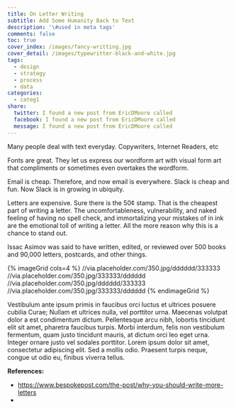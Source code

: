 ```yaml
---
title: On Letter Writing
subtitle: Add Some Humanity Back to Text
description: '\#used in meta tags'
comments: false
toc: true
cover_index: /images/fancy-writting.jpg
cover_detail: /images/typewritter-black-and-white.jpg
tags:
  - design
  - strategy
  - process
  - data
categories:
  - categ1
share:
  twitter: I found a new post from EricDMoore called
  facebook: I found a new post from EricDMoore called
  message: I found a new post from EricDMoore called
---
```

Many people deal with text everyday.
Copywriters, Internet Readers, etc

Fonts are great. They let us express our wordform art with visual form art that compliments or sometimes even overtakes the wordform.

Email is cheap. Therefore, and now email is everywhere.
Slack is cheap and fun. Now Slack is in growing in ubiquity.

Letters are expensive. Sure there is the 50¢ stamp. That is the cheapest part of writing a letter. The uncomfortableness,  vulnerability, and naked feeling of having no spell check, and immortalizing your mistakes of in ink are the emotional toll of writing a letter. All the more reason why this is a chance to stand out.

<!-- more --> 

Issac Asimov was said to have written, edited, or reviewed over 500 books and 90,000 letters, postcards, and other things.

{% imageGrid cols=4 %}
  //via.placeholder.com/350.jpg/dddddd/333333
  //via.placeholder.com/350.jpg/333333/dddddd
  //via.placeholder.com/350.jpg/dddddd/333333
  //via.placeholder.com/350.jpg/333333/dddddd
{% endimageGrid %}

Vestibulum ante ipsum primis in faucibus orci luctus et ultrices posuere cubilia Curae; Nullam et ultrices nulla, vel porttitor urna. Maecenas volutpat dolor a est condimentum dictum. Pellentesque arcu nibh, lobortis tincidunt elit sit amet, pharetra faucibus turpis. Morbi interdum, felis non vestibulum fermentum, quam justo tincidunt mauris, at dictum orci leo eget urna. Integer ornare justo vel sodales porttitor. Lorem ipsum dolor sit amet, consectetur adipiscing elit. Sed a mollis odio. Praesent turpis neque, congue ut odio eu, finibus viverra tellus.

**References:**
- https://www.bespokepost.com/the-post/why-you-should-write-more-letters
- 

